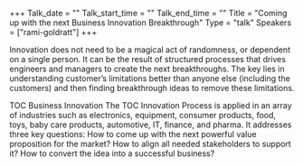 +++
Talk_date = ""
Talk_start_time = ""
Talk_end_time = ""
Title = "Coming up with the next Business Innovation Breakthrough"
Type = "talk"
Speakers = ["rami-goldratt"]
+++

Innovation does not need to be a magical act of randomness, or dependent on a single person.  It can be the result of structured processes that drives engineers and managers to create the next breakthroughs. The key lies in understanding customer’s limitations better than anyone else (including the customers) and then finding breakthrough ideas to remove these limitations.

TOC Business Innovation
The TOC Innovation Process is applied in an array of industries such as electronics, equipment, consumer products, food, toys, baby care products, automotive, IT, finance, and pharma.
It addresses three key questions:
How to come up with the next powerful value proposition for the market?
How to align all needed stakeholders to support it?
How to convert the idea into a successful business?
